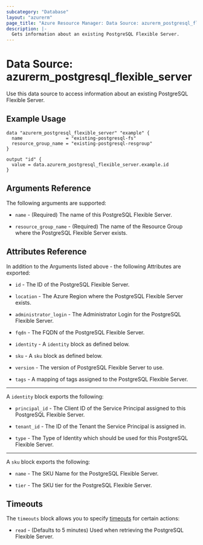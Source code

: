 ```yaml
---
subcategory: "Database"
layout: "azurerm"
page_title: "Azure Resource Manager: Data Source: azurerm_postgresql_flexible_server"
description: |-
  Gets information about an existing PostgreSQL Flexible Server.
---
```


# Data Source: azurerm_postgresql_flexible_server

Use this data source to access information about an existing PostgreSQL Flexible Server.

## Example Usage

```hcl
data "azurerm_postgresql_flexible_server" "example" {
  name                = "existing-postgresql-fs"
  resource_group_name = "existing-postgresql-resgroup"
}

output "id" {
  value = data.azurerm_postgresql_flexible_server.example.id
}
```

## Arguments Reference

The following arguments are supported:

* `name` - (Required) The name of this PostgreSQL Flexible Server.

* `resource_group_name` - (Required) The name of the Resource Group where the PostgreSQL Flexible Server exists.

## Attributes Reference

In addition to the Arguments listed above - the following Attributes are exported: 

* `id` - The ID of the PostgreSQL Flexible Server.

* `location` - The Azure Region where the PostgreSQL Flexible Server exists.

* `administrator_login` - The Administrator Login for the PostgreSQL Flexible Server.

* `fqdn` -  The FQDN of the PostgreSQL Flexible Server.

* `identity` - A `identity` block as defined below.

* `sku` - A `sku` block as defined below.

* `version` - The version of PostgreSQL Flexible Server to use.

* `tags` - A mapping of tags assigned to the PostgreSQL Flexible Server.

---

A `identity` block exports the following:

* `principal_id` - The Client ID of the Service Principal assigned to this PostgreSQL Flexible Server.

* `tenant_id` - The ID of the Tenant the Service Principal is assigned in.

* `type` - The Type of Identity which should be used for this PostgreSQL Flexible Server.

---

A `sku` block exports the following:

* `name` - The SKU Name for the PostgreSQL Flexible Server.

* `tier` - The SKU tier for the PostgreSQL Flexible Server.

## Timeouts

The `timeouts` block allows you to specify [timeouts](https://www.terraform.io/docs/configuration/resources.html#timeouts) for certain actions:

* `read` - (Defaults to 5 minutes) Used when retrieving the PostgreSQL Flexible Server.
